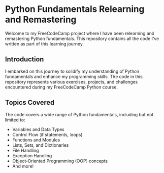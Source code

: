 # Python Fundamentals Relearning and Remastering

Welcome to my FreeCodeCamp project where I have been relearning and remastering Python fundamentals. This repository contains all the code I've written as part of this learning journey.

## Introduction
I embarked on this journey to solidify my understanding of Python fundamentals and enhance my programming skills. The code in this repository represents various exercises, projects, and challenges encountered during my FreeCodeCamp Python course.

## Topics Covered
The code covers a wide range of Python fundamentals, including but not limited to:
- Variables and Data Types
- Control Flow (if statements, loops)
- Functions and Modules
- Lists, Sets, and Dictionaries
- File Handling
- Exception Handling
- Object-Oriented Programming (OOP) concepts
- And more!

